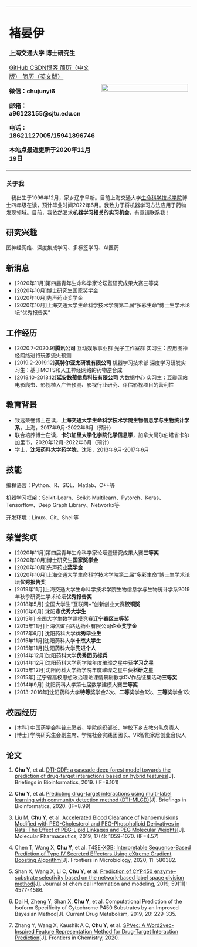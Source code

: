 <table border="0">
  <tr>
    <td width="50%">
      <h1>褚晏伊</h1>
      <p><b>上海交通大学 博士研究生</b></p>
      <p><a href="https://github.com/a96123155/">  GitHub  </a>
         <a href="https://blog.csdn.net/weixin_41171061">  CSDN博客  </a>
         <a href="https://github.com/a96123155/junyichu.github.io/blob/master/%E6%89%BE%E5%AE%9E%E4%B9%A0%E7%AE%80%E5%8E%86-20201116_ZH.pdf">  简历（中文版）  </a>
         <a href="https://github.com/a96123155/junyichu.github.io/blob/master/%E6%89%BE%E5%AE%9E%E4%B9%A0%E7%AE%80%E5%8E%86-20201116_EN.pdf" download>  简历（英文版）  </a></p>
      <p><b>微信：chujunyi6</b></p>
      <p><b>邮箱：a96123155@sjtu.edu.cn</b></p>
      <p><b>电话：18621127005/15941896746</b></p>
      <p><b>本站点最近更新于2020年11月19日</b></p>
    </td>
    <td width="50%">
      <img src="https://github.com/a96123155/junyichu.github.io/blob/master/%E5%BE%AE%E4%BF%A1%E5%9B%BE%E7%89%87_20201119144005.jpg" width="100%">
    </td>
  </tr>
</table>

### 关于我

&emsp;我出生于1996年12月，家乡辽宁阜新。目前上海交通大学[生命科学技术学院](http://life.sjtu.edu.cn/)博士四年级在读，预计毕业时间2022年6月。我致力于将机器学习方法应用于药物发现领域。目前，我依然渴求**机器学习相关的实习机会**，有意请联系我！

## 研究兴趣

图神经网络、深度集成学习、多标签学习、AI医药

## 新消息

- \[2020年11月]第四届青年生命科学家论坛暨研究成果大赛三等奖
- \[2020年10月]博士研究生国家奖学金
- \[2020年10月]先声药业奖学金
- \[2020年10月]上海交通大学生命科学技术学院第二届“多彩生命”博士生学术论坛“优秀报告奖”

## 工作经历

- \[2020.7-2020.9]**腾讯公司** 互动娱乐事业群 光子工作室群 实习生：应用图神经网络进行玩家流失预测
- \[2019.2-2019.12]**英特尔亚太研发有限公司** 机器学习技术部 深度学习研发实习生：基于MCTS和人工神经网络的药物逆合成
- \[2018.10-2018.12]**延安数莓信息科技有限公司** 大数据中心 实习生：豆瓣网站电影爬虫、影视植入广告预测、影视行业研究、评估影视项目的营利性

## 教育背景

- 致远荣誉博士在读，**上海交通大学生命科学技术学院生物信息学与生物统计学系**，上海，2017年9月-2022年6月（预计）
- 联合培养博士在读，**卡尔加里大学化学院化学信息学**，加拿大阿尔伯塔省卡尔加里市，2020年12月-2022年6月（预计）
- 学士，**沈阳药科大学药学院**，沈阳，2013年9月-2017年6月

## 技能

编程语言：Python、R、SQL、Matlab、C++等

机器学习框架：Scikit-Learn、Scikit-Multilearn、Pytorch、Keras、Tensorflow、Deep Graph Library、Networkx等

开发环境：Linux、Git、Shell等

## 荣誉奖项

- \[2020年11月]第四届青年生命科学家论坛暨研究成果大赛**三等奖**
- \[2020年10月]博士研究生**国家奖学金**
- \[2020年10月]先声药业**奖学金**
- \[2020年10月]上海交通大学生命科学技术学院第二届“多彩生命”博士生学术论坛**优秀报告奖**
- \[2019年11月]上海交通大学生命科学技术学院生物信息学与生物统计学系2019年秋季研究生学术论坛**优秀报告奖**
- \[2018年5月] 全国大学生“互联网+”创新创业大赛**校铜奖**
- \[2016年6月] 沈阳**市优秀大学生**
- \[2015年]    全国大学生数学建模竞赛**辽宁赛区三等奖**
- \[2015年11月]上海信谊百路达药业有限公司**企业奖学金**
- \[2017年6月] 沈阳药科大学**优秀毕业生**
- \[2015年11月]沈阳药科大学**十杰大学生**
- \[2015年11月]沈阳药科大学**先进个人**
- \[2014年12月]沈阳药科大学**优秀团员标兵**
- \[2014年12月]沈阳药科大学药学院年度璀璨之星中获**学习之星**
- \[2015年12月]沈阳药科大学药学院年度璀璨之星中获**科研之星**
- \[2015年]    辽宁省高校思想政治理论课情景剧教学DV作品征集活动**三等奖**
- \[2014年9月] 沈阳药科大学第七届数学建模大赛**三等奖**
- \[2013-2016年]沈阳药科大学**特等**奖学金3次、**二等**奖学金1次、**三等**奖学金1次

## 校园经历

- \[本科] 中国药学会科普志愿者、学院组织部长、学校下乡支教分队负责人
- \[博士] 学院研究生会副主席、学院社会实践团团长、VR智能家居创业合伙人

## 论文

1. **Chu Y**, et al. [DTI-CDF: a cascade deep forest model towards the prediction of drug-target interactions based on hybrid features](http://life.sjtu.edu.cn/teacher/assets/userfiles/files/Net/20190902184930610/Files/20191231/6371340757008627495472395.pdf)[J]. Briefings in Bioinformatics, 2019. (IF=9.101)

2. **Chu Y**, et al. [Predicting drug-target interactions using multi-label learning with community detection method (DTI-MLCD)](https://academic.oup.com/bib/advance-article/doi/10.1093/bib/bbaa205/5910189)[J]. Briefings in Bioinformatics, 2020. (IF=8.99)

3. Liu M, **Chu Y**, et al. [Accelerated Blood Clearance of Nanoemulsions Modified with PEG-Cholesterol and PEG-Phospholipid Derivatives in Rats: The Effect of PEG-Lipid Linkages and PEG Molecular Weights](https://pubs.acs.org/doi/10.1021/acs.molpharmaceut.9b00770)[J]. Molecular Pharmaceutics, 2019, 17(4): 1059-1070. (IF=4.57)

4. Chen T, Wang X, **Chu Y**, et al. [T4SE-XGB: Interpretable Sequence-Based Prediction of Type IV Secreted Effectors Using eXtreme Gradient Boosting Algorithm](https://scholars.cityu.edu.hk/files/59326577/fmicb_11_580382.pdf)[J]. Frontiers in Microbiology, 2020, 11: 580382.

5. Shan X, Wang X, Li C, **Chu Y**, et al. [Prediction of CYP450 enzyme–substrate selectivity based on the network-based label space division method](https://pubs.acs.org/doi/10.1021/acs.jcim.9b00749)[J]. Journal of chemical information and modeling, 2019, 59(11): 4577-4586. 

6. Dai H, Zheng Y, Shan X, **Chu Y**, et al. Computational Prediction of the Isoform Specificity of Cytochrome P450 Substrates by an Improved Bayesian Method[J]. Current Drug Metabolism, 2019, 20: 229-335. 

6. Zhang Y, Wang X, Kaushik A C, **Chu Y**, et al. [SPVec: A Word2vec-Inspired Feature Representation Method for Drug-Target Interaction Prediction](https://www.frontiersin.org/articles/10.3389/fchem.2019.00895/full)[J]. Frontiers in Chemistry, 2020.
